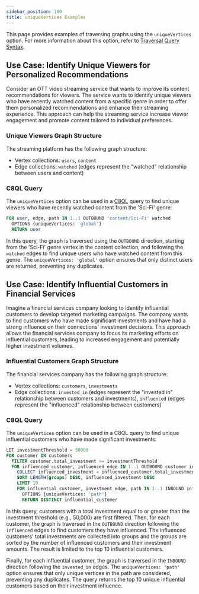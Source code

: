 ```yaml
---
sidebar_position: 100
title: uniqueVertices Examples
---
```


This page provides examples of traversing graphs using the `uniqueVertices` option. For more information about this option, refer to [Traversal Query Syntax](../graph-queries/traversal-queries/traversal-syntax.md).

## Use Case: Identify Unique Viewers for Personalized Recommendations

Consider an OTT video streaming service that wants to improve its content recommendations for viewers. The service wants to identify unique viewers who have recently watched content from a specific genre in order to offer them personalized recommendations and enhance their streaming experience. This approach can help the streaming service increase viewer engagement and promote content tailored to individual preferences.

### Unique Viewers Graph Structure

The streaming platform has the following graph structure:

- Vertex collections: `users`, `content`
- Edge collections: `watched` (edges represent the "watched" relationship between users and content)

### C8QL Query

The `uniqueVertices` option can be used in a [C8QL](../../queries/c8ql/) query to find unique viewers who have recently watched content from the 'Sci-Fi' genre:

```sql
FOR user, edge, path IN 1..1 OUTBOUND 'content/Sci-Fi' watched
  OPTIONS {uniqueVertices: 'global'}
  RETURN user
```

In this query, the graph is traversed using the `OUTBOUND` direction, starting from the 'Sci-Fi' genre vertex in the content collection, and following the `watched` edges to find unique users who have watched content from this genre. The `uniqueVertices: 'global'` option ensures that only distinct users are returned, preventing any duplicates.

## Use Case: Identify Influential Customers in Financial Services

Imagine a financial services company looking to identify influential customers to develop targeted marketing campaigns. The company wants to find customers who have made significant investments and have had a strong influence on their connections' investment decisions. This approach allows the financial services company to focus its marketing efforts on influential customers, leading to increased engagement and potentially higher investment volumes.

### Influential Customers Graph Structure

The financial services company has the following graph structure:

- Vertex collections: `customers`, `investments`
- Edge collections: `invested_in` (edges represent the "invested in" relationship between customers and investments), `influenced` (edges represent the "influenced" relationship between customers)

### C8QL Query

The `uniqueVertices` option can be used in a C8QL query to find unique influential customers who have made significant investments:

```sql
LET investmentThreshold = 50000
FOR customer IN customers
  FILTER customer.total_investment >= investmentThreshold
  FOR influenced_customer, influenced_edge IN 1..1 OUTBOUND customer influenced
    COLLECT influenced_investment = influenced_customer.total_investment INTO groups
    SORT LENGTH(groups) DESC, influenced_investment DESC
    LIMIT 10
    FOR influential_customer, investment_edge, path IN 1..1 INBOUND influenced_customer._id invested_in
      OPTIONS {uniqueVertices: 'path'}
      RETURN DISTINCT influential_customer
```

In this query, customers with a total investment equal to or greater than the investment threshold (e.g., 50,000) are first filtered. Then, for each customer, the graph is traversed in the `OUTBOUND` direction following the `influenced` edges to find customers they have influenced. The influenced customers' total investments are collected into groups and the groups are sorted by the number of influenced customers and their investment amounts. The result is limited to the top 10 influential customers.

Finally, for each influential customer, the graph is traversed in the `INBOUND` direction following the `invested_in` edges. The `uniqueVertices: 'path'` option ensures that only unique vertices in the path are considered, preventing any duplicates. The query returns the top 10 unique influential customers based on their investment influence.
